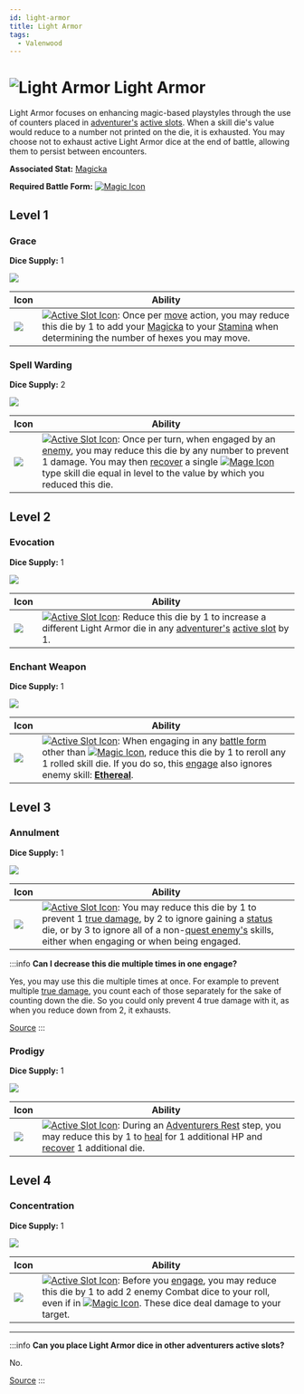 ```yaml
---
id: light-armor
title: Light Armor
tags:
  - Valenwood
---
```


# <img src="/icons/skills/light-armor/icon.png" alt="Light Armor" className="icon-svg" /> Light Armor

Light Armor focuses on enhancing magic-based playstyles through the use of counters placed in [adventurer's](/docs/glossary/adventurer) [active slots](/docs/glossary/active-slot). When a skill die's value would reduce to a number not printed on the die, it is exhausted. You may choose not to exhaust active Light Armor dice at the end of battle, allowing them to persist between encounters.

**Associated Stat:** [Magicka](/docs/adventurer/stats/magicka)

**Required Battle Form:** [<img src="/icons/magic.svg" alt="Magic Icon" className="icon-svg" />](/docs/battles/battle-forms/magic)

## Level 1

### Grace

**Dice Supply:** 1

<img src="/icons/skills/light-armor/grace-all-results.png" className="skill-icon" />

| Icon                                                                     | Ability                                                                                                                                                                                                                                                                                                                                                             |
| ------------------------------------------------------------------------ | ------------------------------------------------------------------------------------------------------------------------------------------------------------------------------------------------------------------------------------------------------------------------------------------------------------------------------------------------------------------- |
| <img src="/icons/skills/light-armor/grace.png" className="skill-icon" /> | [<img src="/icons/active-slot.svg" alt="Active Slot Icon" className="icon-svg" />](/docs/glossary/active-slot): Once per [move](/docs/battles/adventurer-turn/move) action, you may reduce this die by 1 to add your [Magicka](/docs/adventurer/stats/magicka) to your [Stamina](/docs/adventurer/stats/stamina) when determining the number of hexes you may move. |

### Spell Warding

**Dice Supply:** 2

<img src="/icons/skills/light-armor/spell-warding-all-results.png" className="skill-icon" />

| Icon                                                                             | Ability                                                                                                                                                                                                                                                                                                                                                                                                                                                                               |
| -------------------------------------------------------------------------------- | ------------------------------------------------------------------------------------------------------------------------------------------------------------------------------------------------------------------------------------------------------------------------------------------------------------------------------------------------------------------------------------------------------------------------------------------------------------------------------------- |
| <img src="/icons/skills/light-armor/spell-warding.png" className="skill-icon" /> | [<img src="/icons/active-slot.svg" alt="Active Slot Icon" className="icon-svg" />](/docs/glossary/active-slot): Once per turn, when engaged by an [enemy](/docs/glossary/enemy), you may reduce this die by any number to prevent 1 damage. You may then [recover](/docs/glossary/recover) a single [<img src="/icons/mage.svg" alt="Mage Icon" className="icon-svg" />](/docs/adventurer/skill-lines/mage) type skill die equal in level to the value by which you reduced this die. |

## Level 2

### Evocation

**Dice Supply:** 1

<img src="/icons/skills/light-armor/evocation-all-results.png" className="skill-icon" />

| Icon                                                                         | Ability                                                                                                                                                                                                                                                                       |
| ---------------------------------------------------------------------------- | ----------------------------------------------------------------------------------------------------------------------------------------------------------------------------------------------------------------------------------------------------------------------------- |
| <img src="/icons/skills/light-armor/evocation.png" className="skill-icon" /> | [<img src="/icons/active-slot.svg" alt="Active Slot Icon" className="icon-svg" />](/docs/glossary/active-slot): Reduce this die by 1 to increase a different Light Armor die in any [adventurer's](/docs/glossary/adventurer) [active slot](/docs/glossary/active-slot) by 1. |

### Enchant Weapon

**Dice Supply:** 1

<img src="/icons/skills/light-armor/enchant-weapon-all-results.png" className="skill-icon" />

| Icon                                                                              | Ability                                                                                                                                                                                                                                                                                                                                                                                                                                                                                                      |
| --------------------------------------------------------------------------------- | ------------------------------------------------------------------------------------------------------------------------------------------------------------------------------------------------------------------------------------------------------------------------------------------------------------------------------------------------------------------------------------------------------------------------------------------------------------------------------------------------------------ |
| <img src="/icons/skills/light-armor/enchant-weapon.png" className="skill-icon" /> | [<img src="/icons/active-slot.svg" alt="Active Slot Icon" className="icon-svg" />](/docs/glossary/active-slot): When engaging in any [battle form](/docs/battles/battle-forms/) other than [<img src="/icons/magic.svg" alt="Magic Icon" className="icon-svg" />](/docs/battles/battle-forms/magic), reduce this die by 1 to reroll any 1 rolled skill die. If you do so, this [engage](/docs/battles/adventurer-turn/engage) also ignores enemy skill: [**Ethereal**](/docs/battles/enemy-skills/ethereal). |

## Level 3

### Annulment

**Dice Supply:** 1

<img src="/icons/skills/light-armor/annulment-all-results.png" className="skill-icon" />

| Icon                                                                         | Ability                                                                                                                                                                                                                                                                                                                                                                                                 |
| ---------------------------------------------------------------------------- | ------------------------------------------------------------------------------------------------------------------------------------------------------------------------------------------------------------------------------------------------------------------------------------------------------------------------------------------------------------------------------------------------------- |
| <img src="/icons/skills/light-armor/annulment.png" className="skill-icon" /> | [<img src="/icons/active-slot.svg" alt="Active Slot Icon" className="icon-svg" />](/docs/glossary/active-slot): You may reduce this die by 1 to prevent 1 [true damage](/docs/glossary/true-damage), by 2 to ignore gaining a [status](/docs/glossary/status-effect) die, or by 3 to ignore all of a non-[quest enemy's](/docs/glossary/quest-unit) skills, either when engaging or when being engaged. |

:::info
**Can I decrease this die multiple times in one engage?**

Yes, you may use this die multiple times at once. For example to prevent multiple [true damage](/docs/glossary/true-damage), you count each of those separately for the sake of counting down the die. So you could only prevent 4 true damage with it, as when you reduce down from 2, it exhausts.

<a href="https://boardgamegeek.com/thread/3444657/article/45542051#45542051" target="_blank">Source</a>
:::

### Prodigy

**Dice Supply:** 1

<img src="/icons/skills/light-armor/prodigy-all-results.png" className="skill-icon" />

| Icon                                                                       | Ability                                                                                                                                                                                                                                                                                                                        |
| -------------------------------------------------------------------------- | ------------------------------------------------------------------------------------------------------------------------------------------------------------------------------------------------------------------------------------------------------------------------------------------------------------------------------ |
| <img src="/icons/skills/light-armor/prodigy.png" className="skill-icon" /> | [<img src="/icons/active-slot.svg" alt="Active Slot Icon" className="icon-svg" />](/docs/glossary/active-slot): During an [Adventurers Rest](/docs/campaign/day/end-of-day-phase) step, you may reduce this by 1 to [heal](/docs/glossary/healing) for 1 additional HP and [recover](/docs/glossary/recover) 1 additional die. |

## Level 4

### Concentration

**Dice Supply:** 1

<img src="/icons/skills/light-armor/concentration-all-results.png" className="skill-icon" />

| Icon                                                                             | Ability                                                                                                                                                                                                                                                                                                                                                                                                      |
| -------------------------------------------------------------------------------- | ------------------------------------------------------------------------------------------------------------------------------------------------------------------------------------------------------------------------------------------------------------------------------------------------------------------------------------------------------------------------------------------------------------ |
| <img src="/icons/skills/light-armor/concentration.png" className="skill-icon" /> | [<img src="/icons/active-slot.svg" alt="Active Slot Icon" className="icon-svg" />](/docs/glossary/active-slot): Before you [engage](/docs/battles/adventurer-turn/engage), you may reduce this die by 1 to add 2 enemy Combat dice to your roll, even if in [<img src="/icons/magic.svg" alt="Magic Icon" className="icon-svg" />](/docs/battles/battle-forms/magic). These dice deal damage to your target. |

---

:::info
**Can you place Light Armor dice in other adventurers active slots?**

No.

<a href="https://discord.com/channels/273472391403798528/1361396124782694450/1369324418010058863" target="_blank">Source</a>
:::
